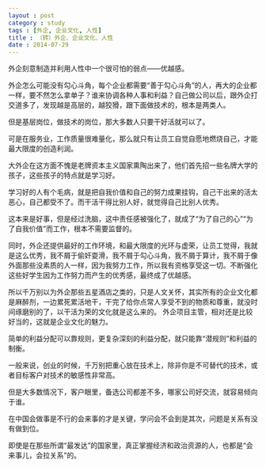 ```yaml
---
layout : post
category : study
tags : [外企, 企业文化, 人性]
title : （转）外企、企业文化、人性
date : 2014-07-29
---
```


外企刻意制造并利用人性中一个很可怕的弱点——优越感。

外企怎么可能没有勾心斗角，每个企业都需要“善于勾心斗角”的人，再大的企业都一样，要不然怎么拿单子？谁来协调各种人事和利益？自己做公司以后，跟外企打交道多了，发现越是高层的，越狡猾，跟下面做技术的，根本是两类人。

但是基层岗位，做技术的岗位，那大多数人只要干好活就可以了。

可是在服务业，工作质量很难量化，那么就只有让员工自觉自愿地燃烧自己，才能最大限度的创造利润。

大外企在这方面不愧是老牌资本主义国家熏陶出来了，他们首先招一些名牌大学的孩子，这些孩子的特点就是学习好。

学习好的人有个毛病，就是把自我价值和自己的努力成果挂钩，自己干出来的活太恶心，自己都受不了。而干活干得比别人好，就觉得自己比别人优秀。

这本来是好事，但是经过洗脑，这中责任感被强化了，就成了“为了自己的心”“为了自我价值”而工作，根本不需要监督的。

同时，外企还提供最好的工作环境，和最大限度的光环与虚荣，让员工觉得，我就是这么优秀，我不屑于偷奸耍滑，我不屑于勾心斗角，我不屑于算计，我不屑于像外面那些没素质的人一样，因为我努力工作，所以我有资格享受这一切。不断强化这些好学生因为工作努力而产生的优秀感，最终成了优越感。

所以千万别以为外企那些五星酒店之类的，只是人文关怀，其实所有的企业文化都是麻醉剂，一边累死累活地干，干完了给你点常人享受不到的物质和尊重，就没时间琢磨别的了，以干活为荣的文化就是这么来的。
外企项目主管，相对还是比较好当的，这就是企业文化的魅力。


简单的利益分配可以靠规则，更复杂深刻的利益分配，就只能靠“潜规则”和利益的制衡。

一般来说，创业的时候，千万别把重心放在技术上，除非你是不可替代的技术，或者目标客户对技术的敏感性非常高。

但是大多数情况下，客户眼里，备选公司都差不多，哪家公司好交流，就容易倾向于谁。

在中国会做事是不行的会来事的才是关键，学问会不会到是其次，问题是关系有没有做到位。

即使是在那些所谓“最发达”的国家里，真正掌握经济和政治资源的人，也都是“会来事儿，会拉关系”的。
